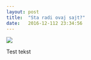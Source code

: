 ```yaml
---
layout: post
title:  "Sta radi ovaj sajt?"
date:   2016-12-112 23:34:56
---
```



![]({{site.baseurl}}/images/veda-vyasa-ganesha.jpg)

Test tekst 